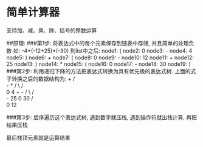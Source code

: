 # 简单计算器
  支持加、减、乘、除、括号的整数运算

##原理: 
###第1步: 
将表达式中的每个元素保存到链表中存储, 并且简单的处理负数
如: -4+(-12+25)*(-30) 到list中之后: 
        node1:  (
        node2:  0
        node3:  -
        node4:  4
        node5:  )
        node6:  +
        node7:  (
        node8:  0
        node9:  -
        node10: 12
        node11: +
        node12: 25
        node13: )
        node14: *
        node15: (
        node16: 0
        node17: -
        node18: 30
        node19: )
###第2步: 利用递归下降的方法把表达式转换为具有优先级的表达式树. 
上面的式子转换之后的数据结构为:
              +
          /      \
         -        *
        / \     /   \
       0   4    +    -
               / \  / \
              -  25 0 30
             / \
            0  12
            
###第3步: 后序遍历这个表达式树, 遇到数字就压栈, 遇到操作符就出栈计算, 再把结果压栈

最后栈顶元素就是运算结果






